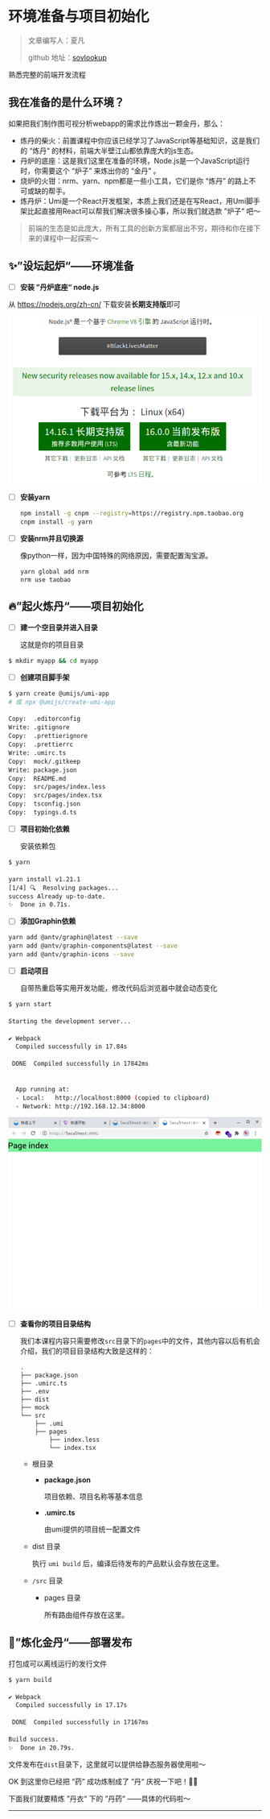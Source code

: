 # 环境准备与项目初始化

> 文章编写人：夏凡
>
> github 地址：[sovlookup](https://github.com/sovlookup)

熟悉完整的前端开发流程

## 我在准备的是什么环境？

如果把我们制作图可视分析webapp的需求比作炼出一颗金丹，那么：

- 炼丹的柴火：前置课程中你应该已经学习了JavaScript等基础知识，这是我们的 “炼丹“ 的材料，前端大半壁江山都依靠庞大的js生态。
- 丹炉的底座：这是我们这里在准备的环境，Node.js是一个JavaScript运行时，你需要这个 “炉子” 来炼出你的 “金丹” 。
- 烧炉的火钳：nrm、yarn、npm都是一些小工具，它们是你 “炼丹” 的路上不可或缺的帮手。
- 炼丹炉：Umi是一个React开发框架，本质上我们还是在写React，用Umi脚手架比起直接用React可以帮我们解决很多操心事，所以我们就选款 ”炉子“ 吧～

> 前端的生态是如此庞大，所有工具的创新方案都层出不穷，期待和你在接下来的课程中一起探索～

## ✨”设坛起炉“——环境准备

- [ ] **安装 ”丹炉底座“ node.js**

从 https://nodejs.org/zh-cn/ 下载安装**长期支持版**即可

![image-20210425162901638](./img/node.png)



- [ ] **安装yarn**

  ```bash
  npm install -g cnpm --registry=https://registry.npm.taobao.org
  cnpm install -g yarn
  ```

- [ ] **安装nrm并且切换源**

  像python一样，因为中国特殊的网络原因，需要配置淘宝源。
  
  ```
  yarn global add nrm
  nrm use taobao
  ```

## 🔥”起火炼丹“——项目初始化

- [ ] **建一个空目录并进入目录**

  这就是你的项目目录

```bash
$ mkdir myapp && cd myapp
```

- [ ] **创建项目脚手架**

```bash
$ yarn create @umijs/umi-app
# 或 npx @umijs/create-umi-app

Copy:  .editorconfig
Write: .gitignore
Copy:  .prettierignore
Copy:  .prettierrc
Write: .umirc.ts
Copy:  mock/.gitkeep
Write: package.json
Copy:  README.md
Copy:  src/pages/index.less
Copy:  src/pages/index.tsx
Copy:  tsconfig.json
Copy:  typings.d.ts
```

- [ ] **项目初始化依赖**

  安装依赖包

```bash
$ yarn

yarn install v1.21.1
[1/4] 🔍  Resolving packages...
success Already up-to-date.
✨  Done in 0.71s.
```

- [ ] **添加Graphin依赖**

```bash
yarn add @antv/graphin@latest --save
yarn add @antv/graphin-components@latest --save
yarn add @antv/graphin-icons --save
```

- [ ] **启动项目**

  自带热重启等实用开发功能，修改代码后浏览器中就会动态变化

```bash
$ yarn start

Starting the development server...

✔ Webpack
  Compiled successfully in 17.84s

 DONE  Compiled successfully in 17842ms                                       8:06:31 PM


  App running at:
  - Local:   http://localhost:8000 (copied to clipboard)
  - Network: http://192.168.12.34:8000
```

![image-20210425164059980](./img/init.png)

- [ ] **查看你的项目目录结构**

   我们本课程内容只需要修改`src`目录下的`pages`中的文件，其他内容以后有机会介绍，我们的项目目录结构大致是这样的：
  
  ```
  .
  ├── package.json
  ├── .umirc.ts
  ├── .env
  ├── dist
  ├── mock
  └── src
      ├── .umi
      ├── pages
          ├── index.less
          └── index.tsx
  ```
  
  - 根目录
  
    - **package.json**
  
      项目依赖、项目名称等基本信息
  
    - **.umirc.ts**
  
      由umi提供的项目统一配置文件
  
  - dist 目录
  
    执行 `umi build` 后，编译后待发布的产品默认会存放在这里。
  
  - `/src` 目录
  
    - pages 目录
  
      所有路由组件存放在这里。

## 🎉”炼化金丹“——**部署发布**
打包成可以离线运行的发行文件

```bash
$ yarn build

✔ Webpack
  Compiled successfully in 17.17s

 DONE  Compiled successfully in 17167ms                                       8:26:25 PM

Build success.
✨  Done in 20.79s.
```

文件发布在`dist`目录下，这里就可以提供给静态服务器使用啦～



OK 到这里你已经把 “药” 成功炼制成了 ”丹“ 庆祝一下吧！🙌🏻

下面我们就要精炼 ”丹衣“ 下的 ”丹药“ ——具体的代码啦～

---

[UmiJS文档📄]: https://umijs.org/zh-CN/docs/
[Graphin文档📄]: https://graphin.antv.vision/graphin/quick-start/introduction
[目录结构介绍地址]: https://umijs.org/zh-CN/docs/directory-structure

